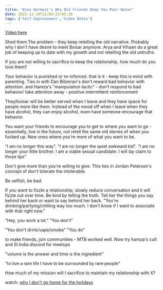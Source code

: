 ```yaml
---
title: "Alex Hormozi's Why Old Friends Keep You Poor Notes"
date: 2022-11-14T13:04:21+05:30
tags: ['Self-Improvement','Video Notes']
---
```

[Video here](https://www.youtube.com/watch?v=vVssypj7nYw)

Shed them.The problem - they keep retelling the old narrative. Probably why I don't have desire to meet Boisar anymore. Arya and Vihaan do a great job of keeping up to date with my growth and not retelling the old untruths.

If you are not willing to sacrifice to keep the relationship, how much do you love them?

Your behavior is punished or re-inforced. that is it - keep this is mind with parenting. Ties in with Dan Bilzerian's don't reward bad behavior with attention. and Hamza's "manipulation tactic" - don't respond to bad behavior/ take attention away - positive intermittent reinforcement

They/boisar will be better served when I leave and they have space for people more like them. Instead of the mood off when I leave when they have alcohol, they can enjoy alcohol, even have someone encourage that behavior.

You want your friends to encourage you to get to where you want to go - essentially, live in the future, not retell the same old stories of when you fucked up. New ones where you're more of what you want to be.

"I am no longer this way". "I am no longer the quiet awkward kid". "I am no longer your little brother. I am a viable sexual candidate. I will lay claim to those lips"

Don't give more than you're willing to give. This ties in Jordan Peterson's concept of don't tolerate the intolerable.

Be selfish, be bad.

If you want to fizzle a relationship, slowly reduce conversation and it will fizzle out over time. Be kind by telling the truth. Tell her the things you say behind her back or want to say behind her back. "You're drinking/partying/chilling way too much. I don't know if I want to associate with that right now."

"Hey, you work a lot." "You don't"

"You don't drink/vape/smoke" "You do"

to make friends, join communities - MTB worked well. Now try hamza's cult and SI India discord for meetups

"volume is the answer and time is the ingredient"

"to live a rare life I have to be surrounded by rare people"

How much of my mission will I sacrifice to maintain my relationship with X?

watch: [why I don't go home for the holidays](https://www.youtube.com/watch?v=sGHbp0Vr1dQ)
